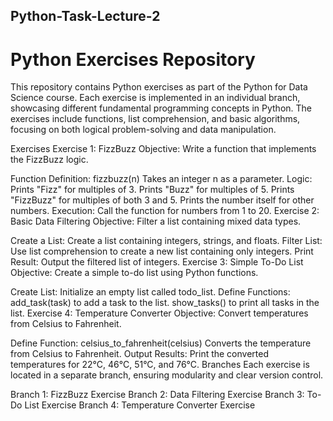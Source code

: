 ## Python-Task-Lecture-2
# Python Exercises Repository
This repository contains Python exercises as part of the Python for Data Science course. Each exercise is implemented in an individual branch, showcasing different fundamental programming concepts in Python. The exercises include functions, list comprehension, and basic algorithms, focusing on both logical problem-solving and data manipulation.

Exercises
Exercise 1: FizzBuzz
Objective: Write a function that implements the FizzBuzz logic.

Function Definition: fizzbuzz(n)
Takes an integer n as a parameter.
Logic:
Prints "Fizz" for multiples of 3.
Prints "Buzz" for multiples of 5.
Prints "FizzBuzz" for multiples of both 3 and 5.
Prints the number itself for other numbers.
Execution:
Call the function for numbers from 1 to 20.
Exercise 2: Basic Data Filtering
Objective: Filter a list containing mixed data types.

Create a List: Create a list containing integers, strings, and floats.
Filter List: Use list comprehension to create a new list containing only integers.
Print Result: Output the filtered list of integers.
Exercise 3: Simple To-Do List
Objective: Create a simple to-do list using Python functions.

Create List: Initialize an empty list called todo_list.
Define Functions:
add_task(task) to add a task to the list.
show_tasks() to print all tasks in the list.
Exercise 4: Temperature Converter
Objective: Convert temperatures from Celsius to Fahrenheit.

Define Function: celsius_to_fahrenheit(celsius)
Converts the temperature from Celsius to Fahrenheit.
Output Results: Print the converted temperatures for 22°C, 46°C, 51°C, and 76°C.
Branches
Each exercise is located in a separate branch, ensuring modularity and clear version control.

Branch 1: FizzBuzz Exercise
Branch 2: Data Filtering Exercise
Branch 3: To-Do List Exercise
Branch 4: Temperature Converter Exercise
